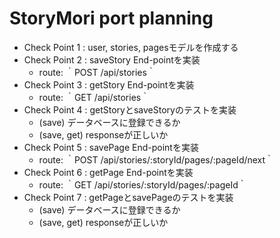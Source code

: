 # StoryMori port planning

- Check Point 1 : user, stories, pagesモデルを作成する
- Check Point 2 : saveStory End-pointを実装
  - route: ｀POST /api/stories｀
- Check Point 3 : getStory End-pointを実装
  - route: ｀GET /api/stories｀
- Check Point 4 : getStoryとsaveStoryのテストを実装
  - (save) データベースに登録できるか
  - (save, get) responseが正しいか
- Check Point 5 : savePage End-pointを実装
  - route: ｀POST /api/stories/:storyId/pages/:pageId/next｀
- Check Point 6 : getPage End-pointを実装
  - route: ｀GET /api/stories/:storyId/pages/:pageId｀
- Check Point 7 : getPageとsavePageのテストを実装
  - (save) データベースに登録できるか
  - (save, get) responseが正しいか